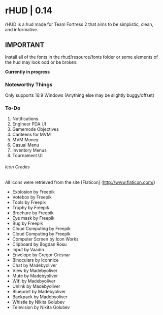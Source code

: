 rHUD | 0.14
======
rHUD is a hud made for Team Fortress 2 that aims to be simplistic, clean, and informative.

## IMPORTANT
Install all of the fonts in the rhud/resource/fonts folder or some elements of the hud may look odd or be broken.

**Currently in progress**

### Noteworthy Things

Only supports 16:9 Windows (Anything else may be slightly buggy/offset)

### To-Do
1. Notifications
2. Engineer PDA UI
3. Gamemode Objectives
4. Canteens for MVM
5. MVM Money
6. Casual Menu
7. Inventory Menus
8. Tournament UI

###### Icon Credits
All icons were retrieved from the site [Flaticon] (http://www.flaticon.com/)
* Explosion by Freepik
* Votebox by Freepik
* Tools by Freepik
* Trophy by Freepik
* Brochure by Freepik
* Eye mask by Freepik
* Bug by Freepik
* Cloud Computing by Freepik
* Cloud Computing by Freepik
* Computer Screen by Icon Works
* Clipboard by Bogdan Rosu
* Input by Vaadin
* Envelope by Gregor Cresnar
* Binoculars by Iconnice
* Chat by Madebyoliver
* View by Madebyoliver
* Mute by Madebyoliver
* Wifi by Madebyoliver
* Unlink by Madebyoliver
* Blueprint by Madebyoliver
* Backpack by Madebyoliver
* Whistle by Nikita Golubev
* Television by Nikita Golubev